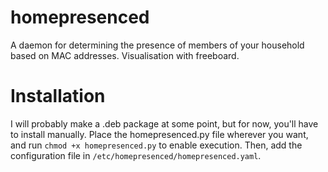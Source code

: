 # homepresenced
A daemon for determining the presence of members of your household based on MAC addresses. Visualisation with freeboard.

# Installation
I will probably make a .deb package at some point, but for now, you'll have to install manually. Place the homepresenced.py file wherever you want, and run `chmod +x homepresenced.py` to enable execution. Then, add the configuration file in `/etc/homepresenced/homepresenced.yaml`. 
